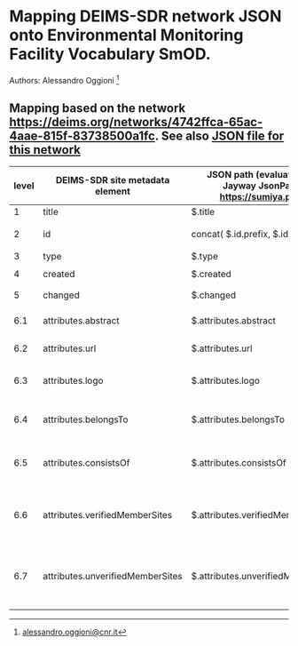 # Mapping DEIMS-SDR network JSON onto Environmental Monitoring Facility Vocabulary SmOD.

Authors: Alessandro Oggioni [^1]
[^1]: alessandro.oggioni@cnr.it


## Mapping based on the network <https://deims.org/networks/4742ffca-65ac-4aae-815f-83738500a1fc>. See also [JSON file for this network](network.json)

| **level** | **DEIMS-SDR site metadata element** | **JSON path (evaluated with Jayway JsonPath - https://sumiya.page)** | **JSON data item example** | **RDF rendering** | **notes** |
| --------- | ----------------------------------- | -------------------------------------------------------------------- | -------------------------- | ----------------- | --------- |
| 1	| title	| $.title	| `"LTER Europe"`	| `ef:name "LTER Europe"` | | | 	
| 2	| id	| concat( $.id.prefix, $.id.suffix)	| `"https://deims.org/networks/4742ffca-65ac-4aae-815f-83738500a1fc"`	| `<https://deims.org/networks/4742ffca-65ac-4aae-815f-83738500a1fc> rdf:type ef:EnvironmentalMonitoringNetwork` | | | 
| 3	| type | $.type | `"network"` | `ef:specialisedEMFType "network"@en` | | | 
| 4	| created	| $.created	| `"2020-03-02T13:11:00+0100"` | `dcterms:issued "2020-03-02T13:11:00+0100"^^xsd:dateTime` | | | 	
| 5	| changed	| $.changed	| `"2023-02-17T12:48:37+0100"` | `dcterms:modified "2023-02-17T12:48:37+0100"^^xsd:dateTime` | | | 	
| 6.1	| attributes.abstract	| $.attributes.abstract	| `"Long-Term Ecosystem Research (LTER) is an essential component … "`	| `dcterms:description "Long-Term Ecosystem Research (LTER) is an essential component … "` | | | 
| 6.2	| attributes.url | $.attributes.url	| `[ "https://elter-ri.eu/" ]`	| -	| not included | 
| 6.3	| attributes.logo	| $.attributes.logo	| `[{ "url": "https://deims.org/sites/default/files/2020-10/elter%20logo_2.png", "alt": "LTER Europe Logo" }]`	| -	| not included | 
| 6.4	| attributes.belongsTo | $.attributes.belongsTo | `[{ "type": "network", "title": "GERI", "id": { "prefix": "https://deims.org/networks/", "suffix": "c3abdc60-49f1-49db-81fe-863b7dbb21d3" }}, … ]`	| | | 	
| 6.5	| attributes.consistsOf	| $.attributes.consistsOf	| `[{ "type": "network", "title": "CZ-LTER", "id": { "prefix": "https://deims.org/networks/", "suffix": "0a5cf43b-2e31-4348-803c-e45f2ff7d27a" }}, … }` | | | 		
| 6.6	| attributes.verifiedMemberSites	| $.attributes.verifiedMemberSites	| `{ "title": "API call for listing all verified member sites of the network", "href": "https://deims.org/api/sites?network=4742ffca-65ac-4aae-815f-83738500a1fc&verified=true", "type": "application/json" }` | -	| not included | 
| 6.7	| attributes.unverifiedMemberSites	| $.attributes.unverifiedMemberSites	| `{ "title": "API call for listing all unverified sites claiming to be part of the network", "href": "https://deims.org/api/sites?network=4742ffca-65ac-4aae-815f-83738500a1fc&verified=false", "type": "application/json" }` | -	| not included | 

